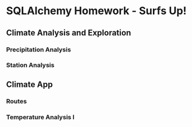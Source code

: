 # SQLAlchemy Homework - Surfs Up!

##  Climate Analysis and Exploration
### Precipitation Analysis
### Station Analysis

## Climate App
### Routes

### Temperature Analysis I

